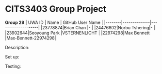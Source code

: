 # CITS3403 Group Project
**Group 29**
| UWA ID |     Name     |  GitHub User Name  |
|--------|--------------|--------------------|
|23778874|Brian Chan    |-                   |
|24476802|Norbu Tshering|-                   |
|23902644|Seoyoung Park |VSTERNENLICHT       |
|22974298|Max Bennett   |Max-Bennett-22974298|

Description:

Set up:

Testing:
